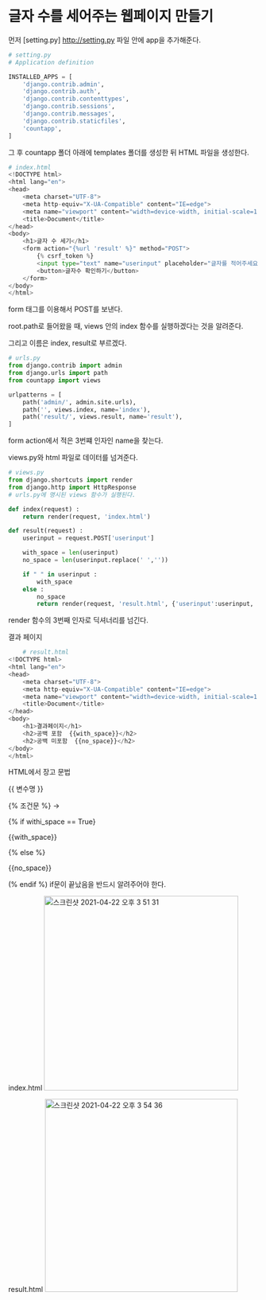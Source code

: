 # 글자 수를 세어주는 웹페이지 만들기

먼저 [setting.py] http://setting.py 파일 안에 app을 추가해준다.

```python
# setting.py
# Application definition

INSTALLED_APPS = [
    'django.contrib.admin',
    'django.contrib.auth',
    'django.contrib.contenttypes',
    'django.contrib.sessions',
    'django.contrib.messages',
    'django.contrib.staticfiles',
    'countapp',
]
```

그 후 countapp 폴더 아래에 templates 폴더를 생성한 뒤 HTML 파일을 생성한다.

```python
# index.html
<!DOCTYPE html>
<html lang="en">
<head>
    <meta charset="UTF-8">
    <meta http-equiv="X-UA-Compatible" content="IE=edge">
    <meta name="viewport" content="width=device-width, initial-scale=1.0">
    <title>Document</title>
</head>
<body>
    <h1>글자 수 세기</h1>
    <form action="{%url 'result' %}" method="POST">
        {% csrf_token %}
        <input type="text" name="userinput" placeholder="글자를 적어주세요">
        <button>글자수 확인하기</button>
    </form>
</body>
</html>
```

form 태그를 이용해서 POST를 보낸다.

root.path로 들어왔을 때, views 안의 index 함수를 실행하겠다는 것을 알려준다.

그리고 이름은 index, result로 부르겠다.

```python
# urls.py
from django.contrib import admin
from django.urls import path
from countapp import views

urlpatterns = [
    path('admin/', admin.site.urls),
    path('', views.index, name='index'),
    path('result/', views.result, name='result'),
]
```

form action에서 적은 3번쨰 인자인 name을 찾는다.

views.py와 html 파일로 데이터를 넘겨준다.

```python
# views.py
from django.shortcuts import render
from django.http import HttpResponse
# urls.py에 명시된 views 함수가 실행된다.

def index(request) :
    return render(request, 'index.html')

def result(request) :
    userinput = request.POST['userinput']    

    with_space = len(userinput)
    no_space = len(userinput.replace(' ',''))

    if " " in userinput :
        with_space
    else :
        no_space
		return render(request, 'result.html', {'userinput':userinput, 'with_space':with_space, 'no_space':no_space})
```

render 함수의 3번째 인자로 딕셔너리를 넘긴다.

결과 페이지

```python
	# result.html
<!DOCTYPE html>
<html lang="en">
<head>
    <meta charset="UTF-8">
    <meta http-equiv="X-UA-Compatible" content="IE=edge">
    <meta name="viewport" content="width=device-width, initial-scale=1.0">
    <title>Document</title>
</head>
<body>
    <h1>결과페이지</h1>
    <h2>공백 포함  {{with_space}}</h2>
    <h2>공백 미포함  {{no_space}}</h2>
</body>
</html>
```

HTML에서 장고 문법

{{ 변수명 }}

{% 조건문 %}  →

{% if withi_space == True}

{{with_space}}

{% else %}

{{no_space}}

(% endif %)      if문이 끝났음을 반드시 알려주어야 한다.

index.html
<img width="391" alt="스크린샷 2021-04-22 오후 3 51 31" src="https://user-images.githubusercontent.com/77820288/115669574-5d856a80-a383-11eb-9434-c01d0127118a.png">



result.html
<img width="388" alt="스크린샷 2021-04-22 오후 3 54 36" src="https://user-images.githubusercontent.com/77820288/115669623-6ece7700-a383-11eb-8e66-014f2375876f.png">

